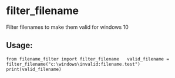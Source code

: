 # filter_filename

Filter filenames to make them valid for windows 10

## Usage:
`
  from filename_filter import filter_filename  
  valid_filename = filter_filename("c:\windows\invalid:filename.test")  
  print(valid_filename)  
`
